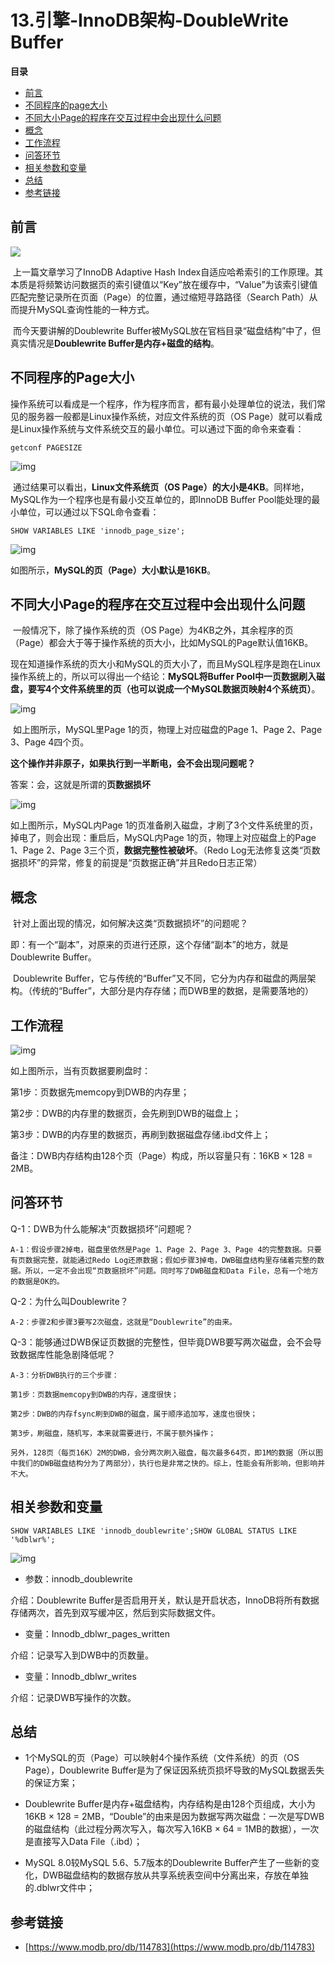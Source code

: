# 13.引擎-InnoDB架构-DoubleWrite Buffer

**目录**

- [前言](#前言)
- [不同程序的page大小](#不同程序的page大小)
- [不同大小Page的程序在交互过程中会出现什么问题](#不同大小Page的程序在交互过程中会出现什么问题)
- [概念](#概念)
- [工作流程](#工作流程)
- [问答环节](#问答环节)
- [相关参数和变量](#相关参数和变量)
- [总结](#总结)
- [参考链接](#参考链接)





## 前言

![](https://dev.mysql.com/doc/refman/8.0/en/images/innodb-architecture.png)

​		上一篇文章学习了InnoDB Adaptive Hash Index自适应哈希索引的工作原理。其本质是将频繁访问数据页的索引键值以“Key”放在缓存中，“Value”为该索引键值匹配完整记录所在页面（Page）的位置，通过缩短寻路路径（Search Path）从而提升MySQL查询性能的一种方式。

​		而今天要讲解的Doublewrite Buffer被MySQL放在官档目录“磁盘结构”中了，但真实情况是**Doublewrite Buffer是内存+磁盘的结构**。



## 不同程序的Page大小

​		操作系统可以看成是一个程序，作为程序而言，都有最小处理单位的说法，我们常见的服务器一般都是Linux操作系统，对应文件系统的页（OS Page）就可以看成是Linux操作系统与文件系统交互的最小单位。可以通过下面的命令来查看：

```
getconf PAGESIZE
```

![img](https://github.com/affectalways/Flee-as-a-bird-to-your-mountain/blob/main/MySQL/pictures/13.%E5%BC%95%E6%93%8E-InnoDB%E6%9E%B6%E6%9E%84-DoubleWriteBuffer1.png?raw=true)

​		通过结果可以看出，**Linux文件系统页（OS Page）的大小是4KB**。同样地，MySQL作为一个程序也是有最小交互单位的，即InnoDB Buffer Pool能处理的最小单位，可以通过以下SQL命令查看：

```
SHOW VARIABLES LIKE 'innodb_page_size';
```

![img](https://github.com/affectalways/Flee-as-a-bird-to-your-mountain/blob/main/MySQL/pictures/13.%E5%BC%95%E6%93%8E-InnoDB%E6%9E%B6%E6%9E%84-DoubleWriteBuffer2.png?raw=true)

如图所示，**MySQL的页（Page）大小默认是16KB**。





## 不同大小Page的程序在交互过程中会出现什么问题

​		一般情况下，除了操作系统的页（OS Page）为4KB之外，其余程序的页（Page）都会大于等于操作系统的页大小，比如MySQL的Page默认值16KB。

​		现在知道操作系统的页大小和MySQL的页大小了，而且MySQL程序是跑在Linux操作系统上的，所以可以得出一个结论：**MySQL将Buffer Pool中一页数据刷入磁盘，要写4个文件系统里的页（也可以说成一个MySQL数据页映射4个系统页）**。

![img](https://github.com/affectalways/Flee-as-a-bird-to-your-mountain/blob/main/MySQL/pictures/13.%E5%BC%95%E6%93%8E-InnoDB%E6%9E%B6%E6%9E%84-DoubleWriteBuffer3.png?raw=true)

​		如上图所示，MySQL里Page 1的页，物理上对应磁盘的Page 1、Page 2、Page 3、Page 4四个页。

**这个操作并非原子，如果执行到一半断电，会不会出现问题呢？**

答案：会，这就是所谓的**页数据损坏**

![img](https://github.com/affectalways/Flee-as-a-bird-to-your-mountain/blob/main/MySQL/pictures/13.%E5%BC%95%E6%93%8E-InnoDB%E6%9E%B6%E6%9E%84-DoubleWriteBuffer4.png?raw=true)

如上图所示，MySQL内Page 1的页准备刷入磁盘，才刷了3个文件系统里的页，掉电了，则会出现：重启后，MySQL内Page 1的页，物理上对应磁盘上的Page 1、Page 2、Page 3三个页，**数据完整性被破坏**。（Redo Log无法修复这类“页数据损坏”的异常，修复的前提是“页数据正确”并且Redo日志正常）





## 概念

​		针对上面出现的情况，如何解决这类“页数据损坏”的问题呢？

​		即：有一个“副本”，对原来的页进行还原，这个存储“副本”的地方，就是Doublewrite Buffer。

​		Doublewrite Buffer，它与传统的“Buffer”又不同，它分为内存和磁盘的两层架构。（传统的“Buffer”，大部分是内存存储；而DWB里的数据，是需要落地的）



## 工作流程

![img](https://github.com/affectalways/Flee-as-a-bird-to-your-mountain/blob/main/MySQL/pictures/13.%E5%BC%95%E6%93%8E-InnoDB%E6%9E%B6%E6%9E%84-DoubleWriteBuffer5.png?raw=true)

如上图所示，当有页数据要刷盘时：

第1步：页数据先memcopy到DWB的内存里；

第2步：DWB的内存里的数据页，会先刷到DWB的磁盘上；

第3步：DWB的内存里的数据页，再刷到数据磁盘存储.ibd文件上；

备注：DWB内存结构由128个页（Page）构成，所以容量只有：16KB × 128 = 2MB。



## 问答环节

Q-1：DWB为什么能解决“页数据损坏”问题呢？

```
A-1：假设步骤2掉电，磁盘里依然是Page 1、Page 2、Page 3、Page 4的完整数据。只要有页数据完整，就能通过Redo Log还原数据；假如步骤3掉电，DWB磁盘结构里存储着完整的数据。所以，一定不会出现“页数据损坏”问题。同时写了DWB磁盘和Data File，总有一个地方的数据是OK的。
```

Q-2：为什么叫Doublewrite？

```
A-2：步骤2和步骤3要写2次磁盘，这就是“Doublewrite”的由来。
```

Q-3：能够通过DWB保证页数据的完整性，但毕竟DWB要写两次磁盘，会不会导致数据库性能急剧降低呢？

```
A-3：分析DWB执行的三个步骤：

第1步：页数据memcopy到DWB的内存，速度很快；

第2步：DWB的内存fsync刷到DWB的磁盘，属于顺序追加写，速度也很快；

第3步，刷磁盘，随机写，本来就需要进行，不属于额外操作；

另外，128页（每页16K）2M的DWB，会分两次刷入磁盘，每次最多64页，即1M的数据（所以图中我们的DWB磁盘结构分为了两部分），执行也是非常之快的。综上，性能会有所影响，但影响并不大。
```



## 相关参数和变量

```
SHOW VARIABLES LIKE 'innodb_doublewrite';SHOW GLOBAL STATUS LIKE '%dblwr%';
```

![img](https://github.com/affectalways/Flee-as-a-bird-to-your-mountain/blob/main/MySQL/pictures/13.%E5%BC%95%E6%93%8E-InnoDB%E6%9E%B6%E6%9E%84-DoubleWriteBuffer6.png?raw=true)

- 参数：innodb_doublewrite

介绍：Doublewrite Buffer是否启用开关，默认是开启状态，InnoDB将所有数据存储两次，首先到双写缓冲区，然后到实际数据文件。

- 变量：Innodb_dblwr_pages_written

介绍：记录写入到DWB中的页数量。

- 变量：Innodb_dblwr_writes

介绍：记录DWB写操作的次数。





## 总结

- 1个MySQL的页（Page）可以映射4个操作系统（文件系统）的页（OS Page），Doublewrite Buffer是为了保证因系统页损坏导致的MySQL数据丢失的保证方案；

- Doublewrite Buffer是内存+磁盘结构，内存结构是由128个页组成，大小为16KB × 128 = 2MB，“Double”的由来是因为数据写两次磁盘：一次是写DWB的磁盘结构（此过程分两次写入，每次写入16KB × 64 = 1MB的数据），一次是直接写入Data File（.ibd）；
- MySQL 8.0较MySQL 5.6、5.7版本的Doublewrite Buffer产生了一些新的变化，DWB磁盘结构的数据存放从共享系统表空间中分离出来，存放在单独的.dblwr文件中；





## 参考链接

- [https://www.modb.pro/db/114783](https://www.modb.pro/db/114783)

